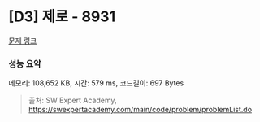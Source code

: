 # [D3] 제로 - 8931 

[문제 링크](https://swexpertacademy.com/main/code/problem/problemDetail.do?contestProbId=AW5jBWLq7jwDFATQ) 

### 성능 요약

메모리: 108,652 KB, 시간: 579 ms, 코드길이: 697 Bytes



> 출처: SW Expert Academy, https://swexpertacademy.com/main/code/problem/problemList.do